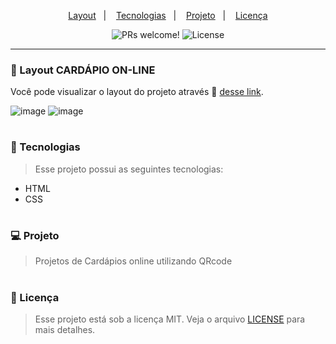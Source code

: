 

 
<p align="center">
  <a href="#-layout">Layout</a>&nbsp;&nbsp;&nbsp;|&nbsp;&nbsp;&nbsp;
  <a href="#-tecnologias">Tecnologias</a>&nbsp;&nbsp;&nbsp;|&nbsp;&nbsp;&nbsp;
  <a href="#-projeto">Projeto</a>&nbsp;&nbsp;&nbsp;|&nbsp;&nbsp;&nbsp;
  <a href="#memo-licença">Licença</a>
</p>

<p align="center">
 <img src="https://img.shields.io/static/v1?label=PRs&message=welcome&color=49AA26&labelColor=000000" alt="PRs welcome!" />

  <img alt="License" src="https://img.shields.io/static/v1?label=license&message=MIT&color=49AA26&labelColor=000000">
</p>

---

### 🔖 Layout CARDÁPIO ON-LINE

Você pode visualizar o layout do projeto através 🔗 [desse link](https://app.netlify.com/sites/jade-faun-5a47da/overview).

![image](https://user-images.githubusercontent.com/108701750/192908853-9048453b-fe46-4388-bb16-ae3e9cbb4315.png)  ![image](https://user-images.githubusercontent.com/108701750/192908715-fda1fd0b-d3a5-4a3f-9628-1a0cad48a01e.png)

#

### 🚀 Tecnologias

> Esse projeto possui as seguintes tecnologias: 

- HTML
- CSS

#

### 💻 Projeto

> Projetos de Cardápios online utilizando QRcode

#

### :memo: Licença

> Esse projeto está sob a licença MIT. Veja o arquivo [LICENSE](.github/LICENSE.md) para mais detalhes.


